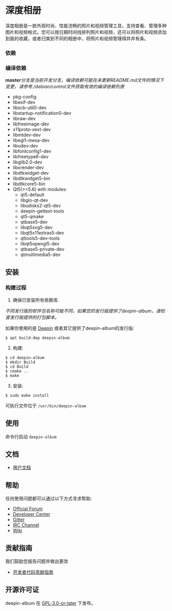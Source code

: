 # 深度相册

深度相册是一款外观时尚、性能流畅的照片和视频管理工具，支持查看、管理多种图片和视频格式。您可以按日期时间线排列照片和视频，还可以将照片和视频添加到我的收藏，或者归类到不同的相册中，将照片和视频管理得井井有条。

### 依赖

### 编译依赖

_**master**分支是当前开发分支，编译依赖可能在未更新README.md文件的情况下变更，请参考./debian/control文件获取有效的编译依赖列表_

* pkg-config
* libexif-dev
* libxcb-util0-dev
* libstartup-notification0-dev
* libraw-dev
* libfreeimage-dev
* x11proto-xext-dev
* libmtdev-dev
* libegl1-mesa-dev
* libudev-dev
* libfontconfig1-dev
* libfreetype6-dev
* libglib2.0-dev
* libxrender-dev
* libdtkwidget-dev
* libdtkwidget5-bin
* libdtkcore5-bin
* Qt5(>=5.6) with modules:
  * qt5-default
  * libgio-qt-dev
  * libudisks2-qt5-dev
  * deepin-gettext-tools
  * qt5-qmake
  * qtbase5-dev
  * libqt5svg5-dev
  * libqt5x11extras5-dev
  * qttools5-dev-tools
  * libqt5opengl5-dev
  * qtbase5-private-dev
  * qtmultimedia5-dev


## 安装

### 构建过程

1. 确保已安装所有依赖库.

_不同发行版的软件包名称可能不同，如果您的发行版提供了deepin-album，请检查发行版提供的打包脚本。_

如果你使用的是 [Deepin](https://distrowatch.com/table.php?distribution=deepin) 或者其它提供了deepin-album的发行版:

``` shell
$ apt build-dep deepin-album
```

2. 构建:

```
$ cd deepin-album
$ mkdir Build
$ cd Build
$ cmake ..
$ make
```

3. 安装:

```
$ sudo make install
```

可执行文件位于 `/usr/bin/deepin-album`

## 使用

命令行启动 `deepin-album`

## 文档

 - [用户文档](https://wikidev.uniontech.com/index.php?title=%E7%9B%B8%E5%86%8C)

## 帮助

任何使用问题都可以通过以下方式寻求帮助:

 - [Official Forum](https://bbs.deepin.org/)
 - [Developer Center](https://github.com/linuxdeepin/developer-center)
 - [Gitter](https://gitter.im/orgs/linuxdeepin/rooms)
 - [IRC Channel](https://webchat.freenode.net/?channels=deepin)
 - [Wiki](https://wiki.deepin.org/)

## 贡献指南

我们鼓励您报告问题并做出更改

 - [开发者代码贡献指南](https://github.com/linuxdeepin/developer-center/wiki/Contribution-Guidelines-for-Developers)

## 开源许可证

deepin-album 在 [GPL-3.0-or-later](LICENSE.txt) 下发布。